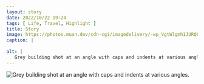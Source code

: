 ```yaml
---
layout: story
date: 2022/10/22 19:24
tags: [ Life, Travel, Highlight ]
title: Story
image: https://photos.muan.dev/cdn-cgi/imagedelivery/-wp_VgtWlgmh1JURQ8t1mg/9da98012-b2c8-45de-9ce5-811a1cf01200/public
caption: |
   
alt: |
   Grey building shot at an angle with caps and indents at various angles.
---
```


![Grey building shot at an angle with caps and indents at various angles.](https://photos.muan.dev/cdn-cgi/imagedelivery/-wp_VgtWlgmh1JURQ8t1mg/9da98012-b2c8-45de-9ce5-811a1cf01200/public)



